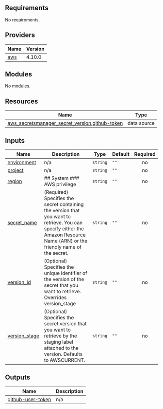 <!-- BEGIN_TF_DOCS -->
## Requirements

No requirements.

## Providers

| Name | Version |
|------|---------|
| <a name="provider_aws"></a> [aws](#provider\_aws) | 4.10.0 |

## Modules

No modules.

## Resources

| Name | Type |
|------|------|
| [aws_secretsmanager_secret_version.github-token](https://registry.terraform.io/providers/hashicorp/aws/latest/docs/data-sources/secretsmanager_secret_version) | data source |

## Inputs

| Name | Description | Type | Default | Required |
|------|-------------|------|---------|:--------:|
| <a name="input_environment"></a> [environment](#input\_environment) | n/a | `string` | `""` | no |
| <a name="input_project"></a> [project](#input\_project) | n/a | `string` | `""` | no |
| <a name="input_region"></a> [region](#input\_region) | ## System ### AWS privilege | `string` | `""` | no |
| <a name="input_secret_name"></a> [secret\_name](#input\_secret\_name) | (Required) Specifies the secret containing the version that you want to retrieve. You can specify either the Amazon Resource Name (ARN) or the friendly name of the secret. | `string` | `""` | no |
| <a name="input_version_id"></a> [version\_id](#input\_version\_id) | (Optional) Specifies the unique identifier of the version of the secret that you want to retrieve. Overrides version\_stage | `string` | `""` | no |
| <a name="input_version_stage"></a> [version\_stage](#input\_version\_stage) | (Optional) Specifies the secret version that you want to retrieve by the staging label attached to the version. Defaults to AWSCURRENT. | `string` | `""` | no |

## Outputs

| Name | Description |
|------|-------------|
| <a name="output_github-user-token"></a> [github-user-token](#output\_github-user-token) | n/a |
<!-- END_TF_DOCS -->